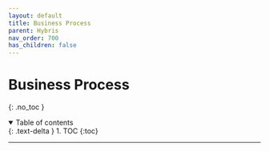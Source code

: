```yaml
---
layout: default
title: Business Process
parent: Hybris
nav_order: 700
has_children: false
---
```


# Business Process

{: .no_toc }

<details open markdown="block">
  <summary>
    Table of contents
  </summary>
  {: .text-delta }
1. TOC
{:toc}
</details>

---
